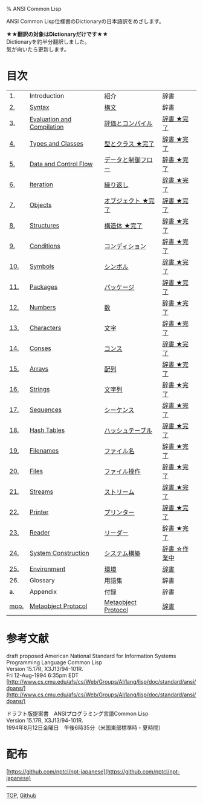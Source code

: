 % ANSI Common Lisp

ANSI Common Lisp仕様書のDictionaryの日本語訳をめざします。

**★★翻訳の対象はDictionaryだけです★★**  
Dictionaryを約半分翻訳しました。  
気が向いたら更新します。

# 目次

|    |    |    |    |
|:---|:---|:---|:---|
|1.|Introduction|紹介|辞書|
|[2.](2.html)|[Syntax](2.html)|[構文](2.html)|辞書|
|[3.](3.html)|[Evaluation and Compilation](3.html)|[評価とコンパイル](3.html)|[辞書 ★完了](3.8.html)|
|[4.](4.html)|[Types and Classes](4.html)|[型とクラス ★完了](4.html)|[辞書 ★完了](4.4.html)|
|[5.](5.html)|[Data and Control Flow](5.html)|[データと制御フロー](5.html)|[辞書 ★完了](5.3.html)|
|[6.](6.html)|[Iteration](6.html)|[繰り返し](6.html)|[辞書 ★完了](6.2.html)|
|[7.](7.html)|[Objects](7.html)|[オブジェクト ★完了](7.html)|[辞書 ★完了](7.7.html)|
|[8.](8.html)|[Structures](8.html)|[構造体 ★完了](8.html)|[辞書 ★完了](8.1.html)|
|[9.](9.html)|[Conditions](9.html)|[コンディション](9.html)|[辞書 ★完了](9.2.html)|
|[10.](10.html)|[Symbols](10.html)|[シンボル](10.html)|[辞書 ★完了](10.2.html)|
|[11.](11.html)|[Packages](11.html)|[パッケージ](11.html)|[辞書 ★完了](11.2.html)|
|[12.](12.html)|[Numbers](12.html)|[数](12.html)|[辞書 ★完了](12.2.html)|
|[13.](13.html)|[Characters](13.html)|[文字](13.html)|[辞書 ★完了](13.2.html)|
|[14.](14.html)|[Conses](14.html)|[コンス](14.html)|[辞書 ★完了](14.2.html)|
|[15.](15.html)|[Arrays](15.html)|[配列](15.html)|[辞書 ★完了](15.2.html)|
|[16.](16.html)|[Strings](16.html)|[文字列](16.html)|[辞書 ★完了](16.2.html)|
|[17.](17.html)|[Sequences](17.html)|[シーケンス](17.html)|[辞書 ★完了](17.3.html)|
|[18.](18.html)|[Hash Tables](18.html)|[ハッシュテーブル](18.html)|[辞書 ★完了](18.2.html)|
|[19.](19.html)|[Filenames](19.html)|[ファイル名](19.html)|[辞書 ★完了](19.4.html)|
|[20.](20.html)|[Files](20.html)|[ファイル操作](20.html)|[辞書 ★完了](20.2.html)|
|[21.](21.html)|[Streams](21.html)|[ストリーム](21.html)|[辞書 ★完了](21.2.html)|
|[22.](22.html)|[Printer](22.html)|[プリンター](22.html)|[辞書 ★完了](22.4.html)|
|[23.](23.html)|[Reader](23.html)|[リーダー](23.html)|[辞書 ★完了](23.2.html)|
|[24.](24.html)|[System Construction](24.html)|[システム構築](24.html)|[辞書 ☆作業中](24.2.html)|
|[25.](25.html)|[Environment](25.html)|[環境](25.html)|[辞書](25.2.html)|
|26.|Glossary|用語集|辞書|
|a.|Appendix|付録|辞書|
|[mop.](mop.html)|[Metaobject Protocol](mop.html)|[Metaobject Protocol](mop.html)|[辞書](mop.6.html)|

# 参考文献

draft proposed American National Standard for Information Systems  
Programming Language Common Lisp  
Version 15.17R, X3J13/94-101R.  
Fri 12-Aug-1994 6:35pm EDT  
[http://www.cs.cmu.edu/afs/cs/Web/Groups/AI/lang/lisp/doc/standard/ansi/dpans/](http://www.cs.cmu.edu/afs/cs/Web/Groups/AI/lang/lisp/doc/standard/ansi/dpans/)

ドラフト版提案書　ANSIプログラミング言語Common Lisp  
Version 15.17R, X3J13/94-101R.  
1994年8月12日金曜日　午後6時35分（米国東部標準時・夏時間）

# 配布

[https://github.com/nptcl/npt-japanese](https://github.com/nptcl/npt-japanese)


---
[TOP](index.html),  [Github](https://github.com/nptcl/npt-japanese)

